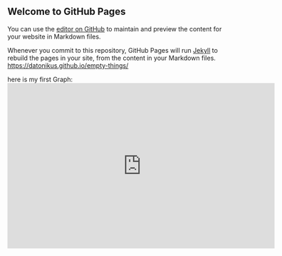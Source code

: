 ## Welcome to GitHub Pages

You can use the [editor on GitHub](https://github.com/Datonikus/empty-things/edit/master/README.md) to maintain and preview the content for your website in Markdown files.

Whenever you commit to this repository, GitHub Pages will run [Jekyll](https://jekyllrb.com/) to rebuild the pages in your site, from the content in your Markdown files.   https://datonikus.github.io/empty-things/

here is my first Graph: <iframe width="600" height="371" seamless frameborder="0" scrolling="no" src="https://docs.google.com/spreadsheets/d/e/2PACX-1vRhwVAXdr6c2SHibME1smjWBJZd6orOPhZopmUjhJudSLPE4cRENMkSHuWKN0zMTnypB7JBWZCDLIFY/pubchart?oid=1043566331&amp;format=interactive"></iframe>

